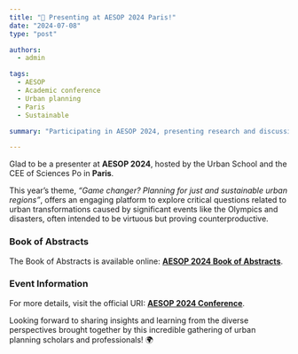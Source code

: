 ```yaml
---
title: "🌟 Presenting at AESOP 2024 Paris!"
date: "2024-07-08"
type: "post"

authors:
  - admin

tags:
  - AESOP
  - Academic conference
  - Urban planning
  - Paris
  - Sustainable

summary: "Participating in AESOP 2024, presenting research and discussing urban transformations in Paris."

---
```


Glad to be a presenter at **AESOP 2024**, hosted by the Urban School and the CEE of Sciences Po in **Paris**.  

This year’s theme, *“Game changer? Planning for just and sustainable urban regions”*, offers an engaging platform to explore critical questions related to urban transformations caused by significant events like the Olympics and disasters, often intended to be virtuous but proving counterproductive. 

### Book of Abstracts
The Book of Abstracts is available online: [**AESOP 2024 Book of Abstracts**](https://eprints.aesop-planning.eu/items/a78f065e-5c3c-4403-b36e-898d579d54bc).

### Event Information
For more details, visit the official URI: [**AESOP 2024 Conference**](https://www.sciencespo.fr/aesop-congress-paris-2024/).

Looking forward to sharing insights and learning from the diverse perspectives brought together by this incredible gathering of urban planning scholars and professionals! 🌍
